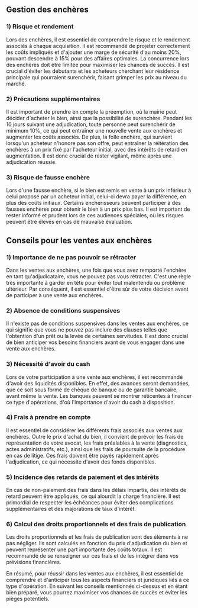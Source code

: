 ## Gestion des enchères

### 1) Risque et rendement
Lors des enchères, il est essentiel de comprendre le risque et le rendement associés à chaque acquisition. Il est recommandé de projeter correctement les coûts impliqués et d'ajouter une marge de sécurité d'au moins 20%, pouvant descendre à 15% pour des affaires optimales. La concurrence lors des enchères doit être limitée pour maximiser les chances de succès. Il est crucial d'éviter les débutants et les acheteurs cherchant leur résidence principale qui pourraient surenchérir, faisant grimper les prix au niveau du marché.

### 2) Précautions supplémentaires
Il est important de prendre en compte la préemption, où la mairie peut décider d'acheter le bien, ainsi que la possibilité de surenchère. Pendant les 10 jours suivant une adjudication, toute personne peut surenchérir de minimum 10%, ce qui peut entraîner une nouvelle vente aux enchères et augmenter les coûts associés. De plus, la folle enchère, qui survient lorsqu'un acheteur n'honore pas son offre, peut entraîner la réitération des enchères à un prix fixé par l'acheteur initial, avec des intérêts de retard en augmentation. Il est donc crucial de rester vigilant, même après une adjudication réussie.

### 3) Risque de fausse enchère
Lors d'une fausse enchère, si le bien est remis en vente à un prix inférieur à celui proposé par un acheteur initial, celui-ci devra payer la différence, en plus des coûts initiaux. Certains enchérisseurs peuvent participer à des fausses enchères pour obtenir le bien à un prix plus bas. Il est important de rester informé et prudent lors de ces audiences spéciales, où les risques peuvent être élevés en cas de mauvaise évaluation.

## Conseils pour les ventes aux enchères

### 1) Importance de ne pas pouvoir se rétracter
Dans les ventes aux enchères, une fois que vous avez remporté l'enchère en tant qu'adjudicataire, vous ne pouvez pas vous rétracter. C'est une règle très importante à garder en tête pour éviter tout malentendu ou problème ultérieur. Par conséquent, il est essentiel d'être sûr de votre décision avant de participer à une vente aux enchères.

### 2) Absence de conditions suspensives
Il n'existe pas de conditions suspensives dans les ventes aux enchères, ce qui signifie que vous ne pouvez pas inclure des clauses telles que l'obtention d'un prêt ou la levée de certaines servitudes. Il est donc crucial de bien anticiper vos besoins financiers avant de vous engager dans une vente aux enchères.

### 3) Nécessité d'avoir du cash
Lors de votre participation à une vente aux enchères, il est recommandé d'avoir des liquidités disponibles. En effet, des avances seront demandées, que ce soit sous forme de chèque de banque ou de garantie bancaire, avant même la vente. Les banques peuvent se montrer réticentes à financer ce type d'opérations, d'où l'importance d'avoir du cash à disposition.

### 4) Frais à prendre en compte
Il est essentiel de considérer les différents frais associés aux ventes aux enchères. Outre le prix d'achat du bien, il convient de prévoir les frais de représentation de votre avocat, les frais préalables à la vente (diagnostics, actes administratifs, etc.), ainsi que les frais de poursuite de la procédure en cas de litige. Ces frais doivent être payés rapidement après l'adjudication, ce qui nécessite d'avoir des fonds disponibles.

### 5) Incidence des retards de paiement et des intérêts
En cas de non-paiement des frais dans les délais impartis, des intérêts de retard peuvent être appliqués, ce qui alourdit la charge financière. Il est primordial de respecter les échéances pour éviter des complications supplémentaires et des majorations de taux d'intérêt.

### 6) Calcul des droits proportionnels et des frais de publication
Les droits proportionnels et les frais de publication sont des éléments à ne pas négliger. Ils sont calculés en fonction du prix d'adjudication du bien et peuvent représenter une part importante des coûts totaux. Il est recommandé de se renseigner sur ces frais et de les intégrer dans vos prévisions financières.

En résumé, pour réussir dans les ventes aux enchères, il est essentiel de comprendre et d'anticiper tous les aspects financiers et juridiques liés à ce type d'opération. En suivant les conseils mentionnés ci-dessus et en étant bien préparé, vous pourrez maximiser vos chances de succès et éviter les pièges potentiels.